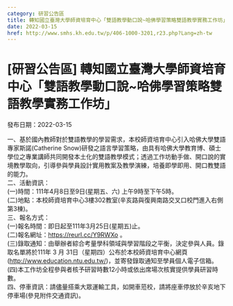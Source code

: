 ```yaml
---
category: 研習公告區
title: 轉知國立臺灣大學師資培育中心「雙語教學動口說~哈佛學習策略雙語教學實務工作坊」
date: 2022-03-15
href: http://www.smhs.kh.edu.tw/p/406-1000-3201,r23.php?Lang=zh-tw
---
```


# [研習公告區] 轉知國立臺灣大學師資培育中心「雙語教學動口說~哈佛學習策略雙語教學實務工作坊」

發布日期：2022-03-15

一、基於國內教師對於雙語教學的學習需求，本校師資培育中心引入哈佛大學雙語專家斯諾(Catherine Snow)研發之語言學習策略，由具有哈佛大學教育博、碩士學位之專業講師共同開發本土化的雙語教學模式；透過工作坊動手做、開口說的實境教學取向，引導參與學員設計實用教案及教學演練，培養即學即用、開口教雙語的能力。  
二、活動資訊：  
(一)時間：111年4月8日至9日(星期五、六) 上午9時至下午5時。  
(二)地點：本校師資培育中心3樓302教室(辛亥路與復興南路交叉口校門進入右側第3棟)。  
三、報名方式：  
(一)報名時間：即日起至111年3月25日(星期五)止。  
(二)報名網址：https://reurl.cc/Y9RWXo 。  
(三)錄取通知：由舉辦者綜合考量學科領域與學習階段之平衡，決定參與人員。錄取名單將於111年 3 月 31日（星期四）公布於本校師資培育中心網頁(http://www.education.ntu.edu.tw/)，並寄發錄取通知至學員個人電子信箱。  
(四)本工作坊全程參與者核予研習時數12小時或依出席場次核實提供學員研習時數。  
四、停車資訊：請儘量搭乘大眾運輸工具，如開車蒞校，請將座車停放於辛亥地下停車場(參見附件交通資訊)。

